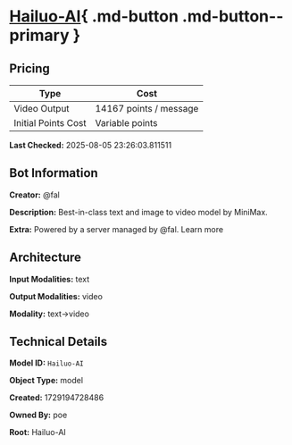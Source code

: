 # [Hailuo-AI](https://poe.com/Hailuo-AI){ .md-button .md-button--primary }

## Pricing

| Type | Cost |
|------|------|
| Video Output | 14167 points / message |
| Initial Points Cost | Variable points |

**Last Checked:** 2025-08-05 23:26:03.811511


## Bot Information

**Creator:** @fal

**Description:** Best-in-class text and image to video model by MiniMax.

**Extra:** Powered by a server managed by @fal. Learn more


## Architecture

**Input Modalities:** text

**Output Modalities:** video

**Modality:** text->video


## Technical Details

**Model ID:** `Hailuo-AI`

**Object Type:** model

**Created:** 1729194728486

**Owned By:** poe

**Root:** Hailuo-AI

